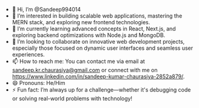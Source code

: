 - 👋 Hi, I’m @Sandeep994014
- 👀 I’m interested in building scalable web applications, mastering the MERN stack, and exploring new frontend technologies.
- 🌱 I’m currently learning advanced concepts in React, Next.js, and exploring backend optimizations with Node.js and MongoDB.
- 💞️ I’m looking to collaborate on innovative web development projects, especially those focused on dynamic user interfaces and seamless user experiences.
- 📫 How to reach me: You can contact me via email at sandeep.kr.chaurasiya@gmail.com or connect with me on https://www.linkedin.com/in/sandeep-kumar-chaurasiya-2852a879/.
- 😄 Pronouns: He/Him
- ⚡ Fun fact: I’m always up for a challenge—whether it's debugging code or solving real-world problems with technology!

<!---
Sandeep994014/Sandeep994014 is a ✨ special ✨ repository because its `README.md` (this file) appears on your GitHub profile.
--->
